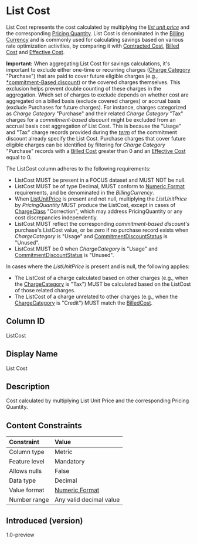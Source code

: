 # List Cost

List Cost represents the cost calculated by multiplying the [*list unit price*](#glossary:list-unit-price) and the corresponding [Pricing Quantity](#pricingquantity). List Cost is denominated in the [Billing Currency](#billingcurrency) and is commonly used for calculating savings based on various rate optimization activities, by comparing it with [Contracted Cost](#contractedcost), [Billed Cost](#billedcost) and [Effective Cost](#effectivecost).

**Important:** When aggregating List Cost for savings calculations, it's important to exclude either one-time or recurring charges ([Charge Category](#chargecategory) "Purchase") that are paid to cover future eligible charges (e.g., [*commitment-Based discount](#glossary:commitment-based-discount)) or the covered charges themselves. This exclusion helps prevent double counting of these charges in the aggregation. Which set of charges to exclude depends on whether cost are aggregated on a billed basis (exclude covered charges) or accrual basis (exclude Purchases for future charges). For instance, charges categorized as *Charge Category* "Purchase" and their related *Charge Category* "Tax" charges for a *commitment-based discount* might be excluded from an accrual basis cost aggregation of List Cost. This is because the "Usage" and "Tax" charge records provided during the [*term*](#glossary:term) of the commitment discount already specify the List Cost. Purchase charges that cover future eligible charges can be identified by filtering for *Charge Category* "Purchase" records with a [Billed Cost](#billedcost) greater than 0 and an [Effective Cost](#effectivecost) equal to 0.

The ListCost column adheres to the following requirements:

* ListCost MUST be present in a FOCUS dataset and MUST NOT be null.
* ListCost MUST be of type Decimal, MUST conform to [Numeric Format](#numericformat) requirements, and be denominated in the *BillingCurrency*.
* When [ListUnitPrice](#listunitprice) is present and not null, multiplying the *ListUnitPrice* by *PricingQuantity* MUST produce the ListCost, except in cases of [ChargeClass](#chargeclass) "Correction", which may address PricingQuantity or any cost discrepancies independently.
* ListCost MUST reflect the corresponding *commitment-based discount's* purchase's ListCost value, or be zero if no purchase record exists when *ChargeCategory* is "Usage" and [CommitmentDiscountStatus](#commitmentdiscountstatus) is "Unused".
* ListCost MUST be 0 when *ChargeCategory* is "Usage" and [CommitmentDiscountStatus](#commitmentdiscountstatus) is "Unused".

In cases where the *ListUnitPrice* is present and is null, the following applies:

* The ListCost of a charge calculated based on other charges (e.g., when the [ChargeCategory](#chargecategory) is "Tax") MUST be calculated based on the ListCost of those related charges.
* The ListCost of a charge unrelated to other charges (e.g., when the [ChargeCategory](#chargecategory) is "Credit") MUST match the [BilledCost](#billedcost).

## Column ID

ListCost

## Display Name

List Cost

## Description

Cost calculated by multiplying List Unit Price and the corresponding Pricing Quantity.

## Content Constraints

| Constraint      | Value                   |
|:----------------|:------------------------|
| Column type     | Metric                  |
| Feature level   | Mandatory               |
| Allows nulls    | False                   |
| Data type       | Decimal                 |
| Value format    | [Numeric Format](#numericformat) |
| Number range    | Any valid decimal value |

## Introduced (version)

1.0-preview

